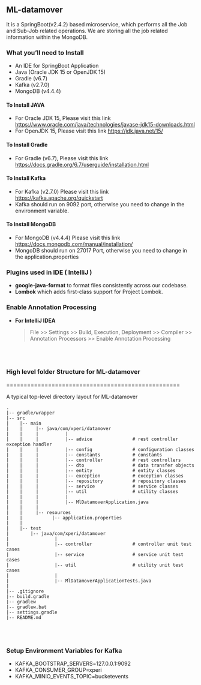 ## ML-datamover

It is a SpringBoot(v2.4.2) based microservice, which performs all the Job and Sub-Job related operations. 
We are storing all the job related information within the MongoDB.


### What you’ll need to Install
+ An IDE for SpringBoot Application
+ Java (Oracle JDK 15 or OpenJDK 15)
+ Gradle (v6.7)
+ Kafka (v2.7.0)
+ MongoDB (v4.4.4)



#### To Install JAVA
+ For Oracle JDK 15, Please visit this link  https://www.oracle.com/java/technologies/javase-jdk15-downloads.html 
+ For OpenJDK 15, Please visit this link https://jdk.java.net/15/



#### To Install Gradle
+ For Gradle (v6.7), Please visit this link https://docs.gradle.org/6.7/userguide/installation.html


#### To Install Kafka
+ For Kafka (v2.7.0) Please visit this link https://kafka.apache.org/quickstart
+ Kafka should run on 9092 port, otherwise you need to change in the environment variable.

#### To Install MongoDB
+ For MongoDB (v4.4.4) Please visit this link https://docs.mongodb.com/manual/installation/
+ MongoDB should run on 27017 Port, otherwise you need to change in the application.properties


### Plugins used in IDE ( IntelliJ )
+ **google-java-format** to format files consistently across our codebase.
+ **Lombok** which adds first-class support for Project Lombok.


### Enable Annotation Processing
+ **For IntelliJ IDEA** 
   > File >> Settings >> Build, Execution, Deployment >> Compiler >> Annotation Processors >> Enable Annotation Processing 

<br />
<br />

### High level folder Structure for ML-datamover
==================================================

 A typical top-level directory layout for ML-datamover

    .
    |-- gradle/wrapper          
    |-- src     
    |    |-- main
    |    |     |-- java/com/xperi/datamover
    |    |     |          |
    |    |     |          |-- advice               # rest controller exception handler          
    |    |     |          |-- config               # configuration classes               
    |    |     |          |-- constants            # constants     
    |    |     |          |-- controller           # rest controllers
    |    |     |          |-- dto                  # data transfer objects
    |    |     |          |-- entity               # entity classes     
    |    |     |          |-- exception            # exception classes       
    |    |     |          |-- repository           # repository classes      
    |    |     |          |-- service              # service classes
    |    |     |          |-- util                 # utility classes
    |    |     |          |    
    |    |     |          |-- MlDatamoverApplication.java
    |    |     |    
    |    |     |-- resources
    |    |           |-- application.properties    
    |    |                 
    |    |-- test  
    |        |-- java/com/xperi/datamover
    |                 |
    |                 |-- controller               # controller unit test cases         
    |                 |-- service                  # service unit test cases               
    |                 |-- util                     # utility unit test cases
    |                 |    
    |                 |-- MlDatamoverApplicationTests.java
    |             
    |-- .gitignore                     
    |-- build.gradle                   
    |-- gradlew                 
    |-- gradlew.bat
    |-- settings.gradle
    |-- README.md


<br />
<br />

### Setup Environment Variables for Kafka
+ KAFKA_BOOTSTRAP_SERVERS=127.0.0.1:9092
+ KAFKA_CONSUMER_GROUP=xperi
+ KAFKA_MINIO_EVENTS_TOPIC=bucketevents

